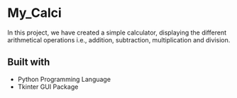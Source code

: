 # My_Calci

In this project, we have created a simple calculator, displaying the different arithmetical operations i.e., addition, subtraction, multiplication and division.

## Built with
  - Python Programming Language
  - Tkinter GUI Package
